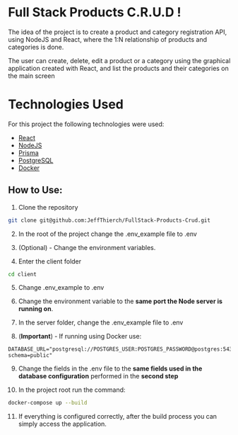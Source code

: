 # Full Stack Products C.R.U.D !

The idea of the project is to create a product and category registration API, using NodeJS and React, where the 1:N relationship of products and categories is done.

The user can create, delete, edit a product or a category using the graphical application created with React, and list the products and their categories on the main screen

# Technologies Used

For this project the following technologies were used:

- [React](https://pt-br.reactjs.org/)
- [NodeJS](https://nodejs.org/en/)
- [Prisma](https://www.prisma.io/)
- [PostgreSQL](https://www.postgresql.org/)
- [Docker](https://www.docker.com/)

## How to Use:

1. Clone the repository
  ~~~bash
  git clone git@github.com:JeffThierch/FullStack-Products-Crud.git
  ~~~

2. In the root of the project change the .env_example file to .env

3. (Optional) - Change the environment variables.

4. Enter the client folder
  ~~~bash
  cd client
  ~~~

5. Change .env_example to .env

6. Change the environment variable to the **same port the Node server is running on**.

7. In the server folder, change the .env_example file to .env

8. (**Important**) - If running using Docker use:

  >>>
    DATABASE_URL="postgresql://POSTGRES_USER:POSTGRES_PASSWORD@postgres:5432/POSTGRES_DATABASE?schema=public"
  >>>

9. Change the fields in the .env file to the **same fields used in the database configuration** performed in the **second step**

10. In the project root run the command:
  ~~~bash
  docker-compose up --build
  ~~~
11. If everything is configured correctly, after the build process you can simply access the application.

